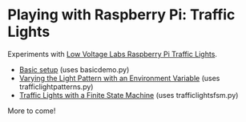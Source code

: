 # Playing with Raspberry Pi: Traffic Lights

Experiments with [Low Voltage Labs Raspberry Pi Traffic Lights](http://lowvoltagelabs.com/products/pi-traffic/).

* [Basic setup](https://medium.com/@simon_prickett/playing-with-raspberry-pi-traffic-lights-89e0d1cb51fd) (uses basicdemo.py)
* [Varying the Light Pattern with an Environment Variable](https://medium.com/conectric-networks/playing-with-raspberry-pi-traffic-lights-part-2-ae9ff7c4bf3d) (uses trafficlightpatterns.py)
* [Traffic Lights with a Finite State Machine](https://medium.com/conectric-networks/playing-with-raspberry-pi-traffic-lights-with-a-finite-state-machine-c6dc7035b8a1) (uses trafficlightsfsm.py)

More to come!

